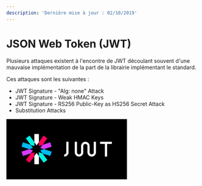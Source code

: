 ```yaml
---
description: 'Dernière mise à jour : 02/10/2019'
---
```


# JSON Web Token \(JWT\)

Plusieurs attaques existent à l'encontre de JWT découlant souvent d'une mauvaise implémentation de la part de la librairie implémentant le standard. 

Ces attaques sont les suivantes :

* JWT Signature - "Alg: none" Attack
* JWT Signature - Weak HMAC Keys
* JWT Signature - RS256 Public-Key as HS256 Secret Attack
* Substitution Attacks



![](../../.gitbook/assets/4230f51669a39cd303b9102995e9cdd2.png)






